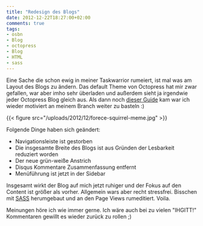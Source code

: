 ```yaml
---
title: "Redesign des Blogs"
date: 2012-12-22T18:27:00+02:00
comments: true
tags:
- osbn
- Blog
- octopress
- Blog
- HTML
- sass
---
```


Eine Sache die schon ewig in meiner Taskwarrior rumeiert, ist mal was am Layout des
Blogs zu ändern. Das default Theme von Octopress hat mir zwar gefallen, war aber
imho sehr überladen und außerdem sieht ja irgendwie jeder Octopress Blog gleich
aus. Als dann noch [dieser Guide](http://kaikkonendesign.fi/typography/section)
kam war ich wieder motiviert an meinem Branch weiter zu basteln :)

{{< figure src="/uploads/2012/12/forece-squirrel-meme.jpg" >}}

Folgende Dinge haben sich geändert:

* Navigationsleiste ist gestorben
* Die insgesamte Breite des Blogs ist aus Gründen der Lesbarkeit reduziert
  worden
* Der neue grün-weiße Anstrich
* Disqus Kommentare Zusammenfassung entfernt
* Menüführung ist jetzt in der Sidebar

Insgesamt wirkt der Blog auf mich jetzt ruhiger und der Fokus auf den Content
ist größer als vorher. Allgemein wars aber recht stressfrei. Bisschen mit
[SASS](http://sass-lang.com) herumgebaut und an den Page Views rumeditiert.
Voila.

Meinungen höre ich wie immer gerne. Ich wäre auch bei zu vielen "IHGITT!"
Kommentaren gewillt es wieder zurück zu rollen ;)
